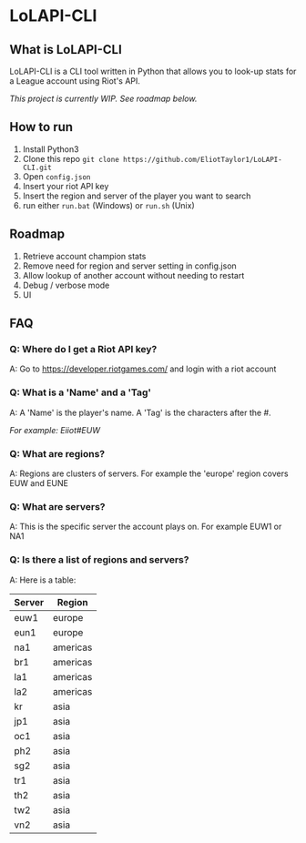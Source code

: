 # LoLAPI-CLI
## What is LoLAPI-CLI
LoLAPI-CLI is a CLI tool written in Python that allows you to look-up stats for a League account using Riot's API.

*This project is currently WIP. See roadmap below.*
## How to run
1. Install Python3
2. Clone this repo `git clone https://github.com/EliotTaylor1/LoLAPI-CLI.git`
3. Open `config.json`
4. Insert your riot API key
5. Insert the region and server of the player you want to search
6. run either `run.bat` (Windows) or `run.sh` (Unix)

## Roadmap
1. Retrieve account champion stats
2. Remove need for region and server setting in config.json
3. Allow lookup of another account without needing to restart
4. Debug / verbose mode
5. UI

## FAQ
### Q: Where do I get a Riot API key?
A: Go to https://developer.riotgames.com/ and login with a riot account
### Q: What is a 'Name' and a 'Tag'
A: A 'Name' is the player's name. A 'Tag' is the characters after the #.

*For example: Eiiot#EUW*
### Q: What are regions?
A: Regions are clusters of servers. For example the 'europe' region covers EUW and EUNE
### Q: What are servers?
A: This is the specific server the account plays on. For example EUW1 or NA1
### Q: Is there a list of regions and servers?
A: Here is a table:

| **Server** | **Region** |
|------------|------------|
| euw1       | europe     |
| eun1       | europe     |
| na1        | americas   |
| br1        | americas   |
| la1        | americas   |
| la2        | americas   |
| kr         | asia       |
| jp1        | asia       |
| oc1        | asia       |
| ph2        | asia       |
| sg2        | asia       |
| tr1        | asia       |
| th2        | asia       |
| tw2        | asia       |
| vn2        | asia       |